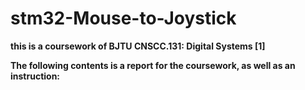 # stm32-Mouse-to-Joystick

**this is a coursework of BJTU CNSCC.131: Digital Systems [1]**

**The following contents is a report for the coursework, as well as an instruction:**

